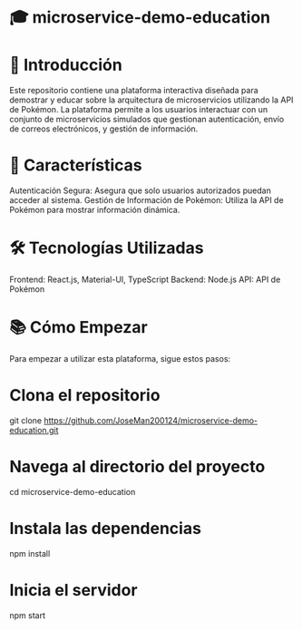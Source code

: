 # 🎓 microservice-demo-education

# 🚀 Introducción
 
Este repositorio contiene una plataforma interactiva diseñada para demostrar y educar sobre la arquitectura de microservicios utilizando la API de Pokémon. La plataforma permite a los usuarios interactuar con un conjunto de microservicios simulados que gestionan autenticación, envío de correos electrónicos, y gestión de información.

# 🌟 Características

Autenticación Segura: Asegura que solo usuarios autorizados puedan acceder al sistema.
Gestión de Información de Pokémon: Utiliza la API de Pokémon para mostrar información dinámica.

# 🛠️ Tecnologías Utilizadas

Frontend: React.js, Material-UI, TypeScript
Backend: Node.js
API: API de Pokémon

# 📚 Cómo Empezar

Para empezar a utilizar esta plataforma, sigue estos pasos:


# Clona el repositorio
git clone https://github.com/JoseMan200124/microservice-demo-education.git

# Navega al directorio del proyecto
cd microservice-demo-education

# Instala las dependencias
npm install

# Inicia el servidor
npm start
